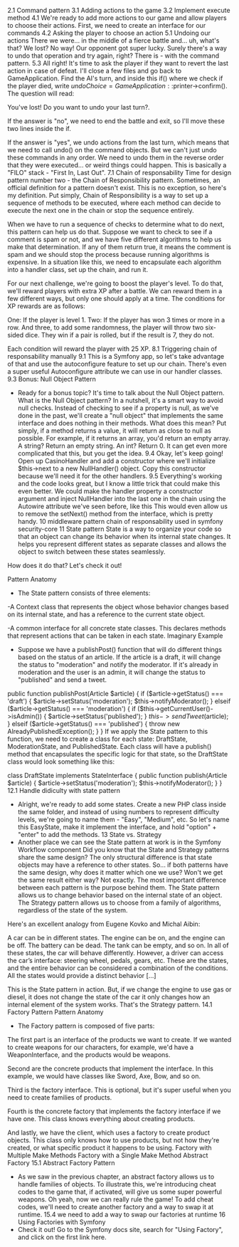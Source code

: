 2.1 Command pattern
3.1 Adding actions to the game
3.2 Implement execute method
4.1 We're ready to add more actions to our game and allow players to choose their actions. First, we need to create an interface for our commands
4.2 Asking the player to choose an action
5.1 Undoing our actions
 There we were... in the middle of a fierce battle and... uh, what's that? We lost? No way! Our opponent got super lucky. Surely there's a way to undo that operation and try again, right? There is - with the command pattern.
5.3 All right! It's time to ask the player if they want to revert the last action in case of defeat. I'll close a few files and go back to GameApplication. Find the AI's turn, and inside this if() where we check if the player died, write $undoChoice = GameApplication::$printer->confirm(). The question will read:

  You've lost! Do you want to undo your last turn?.

 If the answer is "no", we need to end the battle and exit, so I'll move these two lines inside the if.

 If the answer is "yes", we undo actions from the last turn, which means that we need to call undo() on the command objects. But we can't just undo these commands in any order. We need to undo them in the reverse order that they were executed... or weird things could happen. This is basically a "FILO" stack - "First In, Last Out".
7.1 Chain of responsability
 Time for design pattern number two - the Chain of Responsibility pattern. Sometimes, an official definition for a pattern doesn't exist. This is no exception, so here's my definition. Put simply, Chain of Responsibility is a way to set up a sequence of methods to be executed, where each method can decide to execute the next one in the chain or stop the sequence entirely.

 When we have to run a sequence of checks to determine what to do next, this pattern can help us do that. Suppose we want to check to see if a comment is spam or not, and we have five different algorithms to help us make that determination. If any of them return true, it means the comment is spam and we should stop the process because running algorithms is expensive. In a situation like this, we need to encapsulate each algorithm into a handler class, set up the chain, and run it.
 
 For our next challenge, we're going to boost the player's level. To do that, we'll reward players with extra XP after a battle. We can reward them in a few different ways, but only one should apply at a time. The conditions for XP rewards are as follows:

 One: If the player is level 1. Two: If the player has won 3 times or more in a row. And three, to add some randomness, the player will throw two six-sided dice. They win if a pair is rolled, but if the result is 7, they do not.

 Each condition will reward the player with 25 XP.
8.1 Triggering chain of responsability manually
9.1 This is a Symfony app, so let's take advantage of that and use the autoconfigure feature to set up our chain. There's even a super useful Autoconfigure attribute we can use in our handler classes.
9.3 Bonus: Null Object Pattern
 - Ready for a bonus topic? It's time to talk about the Null Object pattern. What is the Null Object pattern? In a nutshell, it's a smart way to avoid null checks. Instead of checking to see if a property is null, as we've done in the past, we'll create a "null object" that implements the same interface and does nothing in their methods. What does this mean? Put simply, if a method returns a value, it will return as close to null as possible. For example, if it returns an array, you'd return an empty array. A string? Return an empty string. An int? Return 0. It can get even more complicated that this, but you get the idea.
9.4 Okay, let's keep going! Open up CasinoHandler and add a constructor where we'll initialize $this->next to a new NullHandler() object. Copy this constructor because we'll need it for the other handlers.
9.5 Everything's working and the code looks great, but I know a little trick that could make this even better. We could make the  handler property a constructor argument and inject NullHandler into the last one in the chain using the Autowire attribute we've seen before, like this
 This would even allow us to remove the setNext() method from the interface, which is pretty handy.
10 middleware pattern
 chain of responsability used in symfony security-core
11 State pattern
 State is a way to organize your code so that an object can change its behavior when its internal state changes. It helps you represent different states as separate classes and allows the object to switch between these states seamlessly.

 How does it do that? Let's check it out!

 Pattern Anatomy
 - The State pattern consists of three elements:

  -A Context class that represents the object whose behavior changes based on its internal state, and has a reference to the current state object.

  -A common interface for all concrete state classes. This declares methods that represent actions that can be taken in each state.
 Imaginary Example
 - Suppose we have a publishPost() function that will do different things based on the status of an article. If the article is a draft, it will change the status to "moderation" and notify the moderator. If it's already in moderation and the user is an admin, it will change the status to "published" and send a tweet.

 public function publishPost(Article $article) {
    if ($article->getStatus() === 'draft') {
        $article->setStatus('moderation');
        $this->notifyModerator();
    } elseif ($article->getStatus() === 'moderation') {
        if ($this->getCurrentUser()->isAdmin()) {
            $article->setStatus('published');
        }
        $this->sendTweet($article);
    } elseif ($article->getStatus() === 'published') {
        throw new AlreadyPublishedException();
    }
}
 If we apply the State pattern to this function, we need to create a class for each state: DraftState, ModerationState, and PublishedState. Each class will have a publish() method that encapsulates the specific logic for that state, so the DraftState class would look something like this:

 class DraftState implements StateInterface {
    public function publish(Article $article) {
        $article->setStatus('moderation');
        $this->notifyModerator();
    }
 }
12.1 Handle didiculty with state pattern
 - Alright, we're ready to add some states. Create a new PHP class inside the same folder, and instead of using numbers to represent difficulty levels, we're going to name them - "Easy", "Medium", etc. So let's name this EasyState, make it implement the interface, and hold "option" + "enter" to add the methods.
13 State vs. Strategy
 - Another place we can see the State pattern at work is in the Symfony Workflow component
 Did you know that the State and Strategy patterns share the same design? The only structural difference is that state objects may have a reference to other states. So... if both patterns have the same design, why does it matter which one we use? Won't we get the same result either way? Not exactly. The most important difference between each pattern is the purpose behind them. The State pattern allows us to change behavior based on the internal state of an object. The Strategy pattern allows us to choose from a family of algorithms, regardless of the state of the system.

 Here's an excellent analogy from Eugene Kovko and Michal Aibin:

 A car can be in different states. The engine can be on, and the engine can be off. The battery can be dead. The tank can be empty, and so on. In all of these states, the car will behave differently. However, a driver can access the car’s interface: steering wheel, pedals, gears, etc. These are the states, and the entire behavior can be considered a combination of the conditions. All the states would provide a distinct behavior [...]

This is the State pattern in action. But, if we change the engine to use gas or diesel, it does not change the state of the car it only changes how an internal element of the system works. That's the Strategy pattern.
14.1 Factory Pattern
 Pattern Anatomy
 - The Factory pattern is composed of five parts:

  The first part is an interface of the products we want to create. If we wanted to create weapons for our characters, for example, we'd have a WeaponInterface, and the products would be weapons.

  Second are the concrete products that implement the interface. In this example, we would have classes like Sword, Axe, Bow, and so on.

  Third is the factory interface. This is optional, but it's super useful when you need to create families of products.

  Fourth is the concrete factory that implements the factory interface if we have one. This class knows everything about creating products.

  And lastly, we have the client, which uses a factory to create product objects. This class only knows how to use products, but not how they're created, or what specific product it happens to be using.
  Factory with Multiple Make Methods
  Factory with a Single Make Method
  Abstract Factory
15.1 Abstract Factory Pattern
 - As we saw in the previous chapter, an abstract factory allows us to handle families of objects. To illustrate this, we're introducing cheat codes to the game that, if activated, will give us some super powerful weapons. Oh yeah, now we can really rule the game! To add cheat codes, we'll need to create another factory and a way to swap it at runtime.
15.4 we need to add a way to swap our factories at runtime
16 
 Using Factories with Symfony
 - Check it out! Go to the Symfony docs site, search for "Using Factory", and click on the first link here.
 
